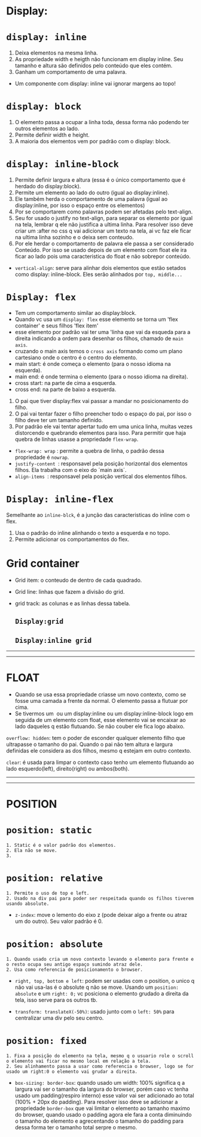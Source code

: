 # Display:

# `display: inline`

1. Deixa elementos na mesma linha. 
2. As propriedade width e heigth não funcionam em display inline. Seu tamanho e altura são definidos pelo conteúdo que eles contém.
3. Ganham um comportamento de uma palavra. 

- Um componente com display: inline vai ignorar margens ao topo!


# `display: block`

1. O elemento passa a ocupar a linha toda, dessa forma não podendo ter outros elementos ao lado.
2. Permite definir width e height.
3. A maioria dos elementos vem por padrão com o display: block.

# `display: inline-block`


1. Permite definir largura e altura (essa é o único comportamento que é herdado do display:block).
2. Permite um elemento ao lado do outro (igual ao display:inline).
3. Ele também herda o comportamento de uma palavra (igual ao display:inline, por isso o espaço entre os elementos)
4. Por se comportarem como palavras podem ser afetadas pelo text-align.
5. Seu for usado o justify no text-align, para separar os elemento por igual na tela, lembrar q ele não justifica a ultima linha. Para resolver isso deve criar um :after no css q vai adicionar um texto na tela, ai vc faz ele ficar na ultima linha sozinho e o deixa sem conteudo.
6. Por ele herdar o comportamento de palavra ele passa a ser considerado Conteúdo. Por isso se usado depois de um elemento com float ele ira ficar ao lado pois uma caracteristica do float e não sobrepor conteúdo.

- `vertical-align`: serve para alinhar dois elementos que estão setados como display: inline-block. Eles serão alinhados por `top, middle...`
  
# `Display: flex`

- Tem um comportamento similar ao display:block.
- Quando vc usa um `display: flex` esse elemento se torna um 'flex container' e seus filhos 'flex item'
- esse elemento por padrão vai ter uma 'linha que vai da esqueda para a direita indicando a ordem para desenhar os filhos, chamado de `main axis`.
- cruzando o main axis temos o `cross axis` formando como um plano cartesiano onde o centro é o centro do elemento.
- main start: é onde começa o elemento (para o nosso idioma na esquerda).
- main end: é onde termina o elemento (para o nosso idioma na direita).
- cross start: na parte de cima a esquerda.
- cross end: na parte de baixo a esquerda.

1. O pai que tiver display:flex vai passar a mandar no posicionamento do filho.
2. O pai vai tentar fazer o filho preencher todo o espaço do pai, por isso o filho deve ter um tamanho definido.
3. Por padrão ele vai tentar apertar tudo em uma unica linha, muitas vezes distorcendo e quebrando elementos para isso. Para permitir que haja quebra de linhas usasse a propriedade `flex-wrap`.

- `flex-wrap: wrap` : permite a quebra de linha, o padrão dessa propriedade é `nowrap`.
- `justify-content `: responsavel pela posição horizontal dos elementos filhos. Ela trabalha com o eixo do ´main axis´.
- `align-items `: responsavel pela posição vertical dos elementos filhos.

# `Display: inline-flex`

Semelhante ao `inline-blck`, é a junção das caracteristicas do inline com o flex.

1. Usa o padrão do inline alinhando o texto a esquerda e no topo.
2. Permite adicionar os comportamentos do flex.

# Grid container
- Grid item: o conteudo de dentro de cada quadrado.
- Grid line: linhas que fazem a divisão do grid.
- grid track: as colunas e as linhas dessa tabela.

    ## `Display:grid`

    ## `Display:inline grid`





-------------------------
-------------------------

# FLOAT

- Quando se usa essa propriedade criasse um novo contexto, como se fosse uma camada a frente da normal. O elemento passa a flutuar por cima.
- Se tivermos um <img> ou um display:inline ou um display:inline-block logo em seguida de um elemento com float, esse elemento vai se encaixar ao lado daqueles q estão flutuando. Se não couber ele fica logo abaixo.


`overflow: hidden`: tem o poder de esconder qualquer elemento filho que ultrapasse o tamanho do pai. Quando o pai não tem altura e largura definidas ele considera as dos filhos, mesmo q estejam em outro contexto.


`clear`: é usada para limpar o contexto caso tenho um elemento flutuando ao lado esquerdo(left), direito(right) ou ambos(both).

---------------------------
---------------------------

# POSITION

# `position: static`
    1. Static é o valor padrão dos elementos.
    2. Ela não se move.
    3. 


# `position: relative`
    1. Permite o uso de top e left.
    2. Usado na div pai para poder ser respeitada quando os filhos tiverem usando absolute. 


- `z-index`: move o lemento do eixo z (pode deixar algo a frente ou atraz um do outro). Seu valor padrão é 0. 

# `position: absolute`
    1. Quando usado cria um novo contexto levando o elemento para frente e o resto ocupa seu antigo espaço sumindo atraz dele.
    2. Usa como referencia de posicionamento o browser.


- `right, top, bottom e left`: podem ser usadas com o position, o unico q não vai usa-las é o absolute q não se move. Usando um `position: absolute` e um `right: 0;` vc posiciona o elemento grudado a direita da tela, isso serve para os outros tb.

- `transform: translateX(-50%)`: usado junto com o `left: 50%` para centralizar uma div pelo seu centro.

# `position: fixed`
    1. Fixa a posição do elemento na tela, mesmo q o usuario role o scroll o elemento vai ficar no mesmo local em relação a tela.
    2. Seu alinhamento passa a usar como referencia o browser, logo se for usado um right:0 o elemento vai grudar a direita.


- `box-sizing: border-box`: quando usado um width: 100% significa q a largura vai ser o tamanho da largura do browser, porém caso vc tenha usado um padding(respiro interno) esse valor vai ser adicionado ao total (100% + 20px do padding). Para resolver isso deve se adicionar a propriedade `border-box` que vai limitar o elemento ao tamanho maximo do browser, quando usado o padding agora ele fara a conta diminuindo o tamanho do elemento e agrecentando o tamanho do padding para dessa forma ter o tamanho total serpre o mesmo.